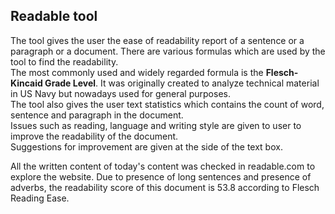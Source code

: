 <h2>Readable tool</h2>

The tool gives the user the ease of readability report of a sentence or a paragraph or a document. There are various formulas which are used by the tool to find the readability.<br>
The most commonly used and widely regarded formula is the <strong>Flesch-Kincaid Grade Level</strong>. It was originally created to analyze technical material in US Navy but nowadays used for general purposes.<br>
The tool also gives the user text statistics which contains the count of word, sentence and paragraph in the document.<br>
Issues such as reading, language and writing style are given to user to improve the readability of the document.<br>
Suggestions for improvement are given at the side of the text box.<br>

All the written content of today's content was checked in readable.com to explore the website. Due to presence of long sentences and presence of adverbs, the readability score of this document is 53.8 according to Flesch Reading Ease.
